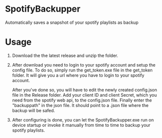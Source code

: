 # SpotifyBackupper
Automatically saves a snapshot of your spotify playlists as backup

# Usage
 1. Download the the latest release and unzip the folder.
 
 2. After download you need to login to your spotify account and setup the config file.
   To do so, simply run the get_token.exe file in the get_token folder.
   It will give you a url where you have to login to your spotify account.

     After you've done so, you will have to edit the newly created config.json file in the Release folder.
     Add your client ID and client Secret, which you need from the spotify web api, to the config.json file.
     Finally enter the "backuppath" in the json file. It should point to a .json file where the backup will be safed.
 
 3. After configuring is done, you can let the SpotifyBackupper.exe run on device startup or invoke it
 manually from time to time to backup your spotify playlists.
